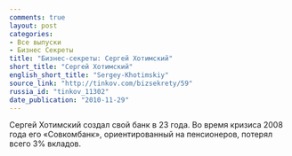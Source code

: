 ```yaml
---
comments: true
layout: post
categories:
- Все выпуски
- Бизнес Секреты
title: "Бизнес-секреты: Сергей Хотимский"
short_title: "Сергей Хотимский"
english_short_title: "Sergey-Khotimskiy"
source_link: "http://tinkov.com/bizsekrety/59"
russia_id: "tinkov_11302"
date_publication: "2010-11-29"
---
```

Сергей Хотимский создал свой банк в 23 года. Во время кризиса 2008 года его «Совкомбанк», ориентированный на пенсионеров, потерял всего 3% вкладов.
